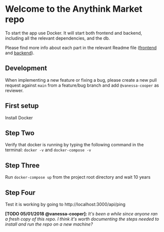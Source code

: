 # Welcome to the Anythink Market repo

To start the app use Docker. It will start both frontend and backend, including all the relevant dependencies, and the db.

Please find more info about each part in the relevant Readme file ([frontend](frontend/readme.md) and [backend](backend/README.md)).

## Development

When implementing a new feature or fixing a bug, please create a new pull request against `main` from a feature/bug branch and add `@vanessa-cooper` as reviewer.

## First setup

Install Docker

## Step Two

Verify that docker is running by typing the following command in the terminal:
 `docker -v` and `docker-compose -v`

## Step Three

Run `docker-compose up` from the project root directory and wait 10 years

## Step Four

Test it is working by going to http://localhost:3000/api/ping


**[TODO 05/01/2018 @vanessa-cooper]:** _It's been a while since anyone ran a fresh copy of this repo. I think it's worth documenting the steps needed to install and run the repo on a new machine?_
